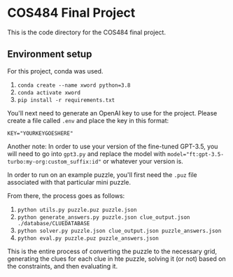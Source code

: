 # COS484 Final Project
This is the code directory for the COS484 final project.

## Environment setup
For this project, conda was used.

1. `conda create --name xword python=3.8`
2. `conda activate xword`
3. `pip install -r requirements.txt`

You'll next need to generate an OpenAI key to use for the project. Please create a file called `.env` and place the key in this format:
```
KEY="YOURKEYGOESHERE"
```

Another note: In order to use your version of the fine-tuned GPT-3.5, you will need to go into `gpt3.py` and replace the model with `model="ft:gpt-3.5-turbo:my-org:custom_suffix:id"` or whatever your version is.

In order to run on an example puzzle, you'll first need the `.puz` file associated with that particular mini puzzle.

From there, the process goes as follows:
1. `python utils.py puzzle.puz puzzle.json`
2. `python generate_answers.py puzzle.json clue_output.json ./database/CLUEDATABASE`
3. `python solver.py puzzle.json clue_output.json puzzle_answers.json`
4. `python eval.py puzzle.puz puzzle_answers.json`

This is the entire process of converting the puzzle to the necessary grid, generating the clues for each clue in hte puzzle, solving it (or not) based on the constraints, and then evaluating it.
